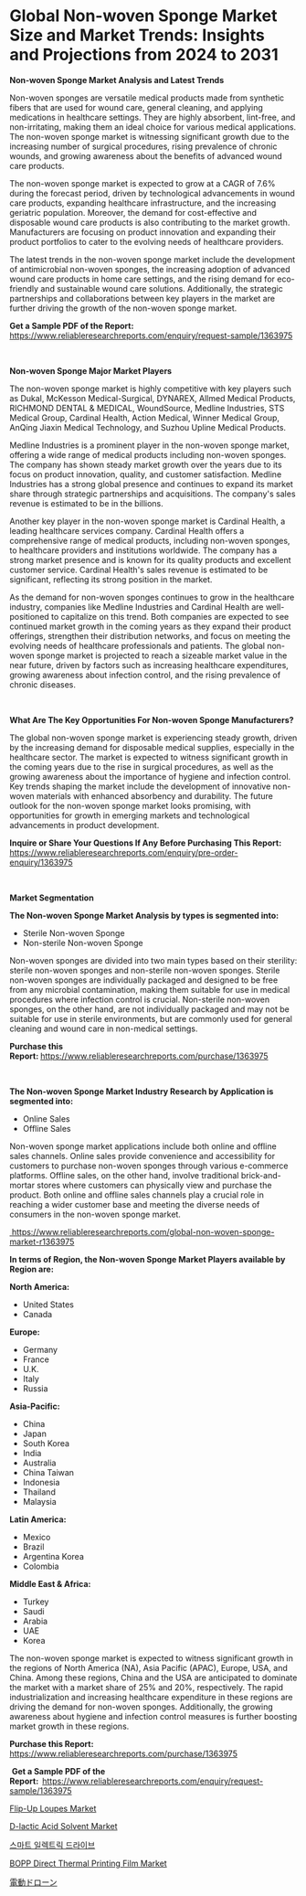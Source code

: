 <p><h1>Global Non-woven Sponge Market Size and Market Trends: Insights and Projections from 2024 to 2031</h1></p><p><strong>Non-woven Sponge Market Analysis and Latest Trends</strong></p>
<p><p>Non-woven sponges are versatile medical products made from synthetic fibers that are used for wound care, general cleaning, and applying medications in healthcare settings. They are highly absorbent, lint-free, and non-irritating, making them an ideal choice for various medical applications. The non-woven sponge market is witnessing significant growth due to the increasing number of surgical procedures, rising prevalence of chronic wounds, and growing awareness about the benefits of advanced wound care products.</p><p>The non-woven sponge market is expected to grow at a CAGR of 7.6% during the forecast period, driven by technological advancements in wound care products, expanding healthcare infrastructure, and the increasing geriatric population. Moreover, the demand for cost-effective and disposable wound care products is also contributing to the market growth. Manufacturers are focusing on product innovation and expanding their product portfolios to cater to the evolving needs of healthcare providers.</p><p>The latest trends in the non-woven sponge market include the development of antimicrobial non-woven sponges, the increasing adoption of advanced wound care products in home care settings, and the rising demand for eco-friendly and sustainable wound care solutions. Additionally, the strategic partnerships and collaborations between key players in the market are further driving the growth of the non-woven sponge market.</p></p>
<p><strong>Get a Sample PDF of the Report:&nbsp;</strong> <a href="https://www.reliableresearchreports.com/enquiry/request-sample/1363975">https://www.reliableresearchreports.com/enquiry/request-sample/1363975</a></p>
<p>&nbsp;</p>
<p><strong>Non-woven Sponge Major Market Players</strong></p>
<p><p>The non-woven sponge market is highly competitive with key players such as Dukal, McKesson Medical-Surgical, DYNAREX, Allmed Medical Products, RICHMOND DENTAL & MEDICAL, WoundSource, Medline Industries, STS Medical Group, Cardinal Health, Action Medical, Winner Medical Group, AnQing Jiaxin Medical Technology, and Suzhou Upline Medical Products.</p><p>Medline Industries is a prominent player in the non-woven sponge market, offering a wide range of medical products including non-woven sponges. The company has shown steady market growth over the years due to its focus on product innovation, quality, and customer satisfaction. Medline Industries has a strong global presence and continues to expand its market share through strategic partnerships and acquisitions. The company's sales revenue is estimated to be in the billions.</p><p>Another key player in the non-woven sponge market is Cardinal Health, a leading healthcare services company. Cardinal Health offers a comprehensive range of medical products, including non-woven sponges, to healthcare providers and institutions worldwide. The company has a strong market presence and is known for its quality products and excellent customer service. Cardinal Health's sales revenue is estimated to be significant, reflecting its strong position in the market.</p><p>As the demand for non-woven sponges continues to grow in the healthcare industry, companies like Medline Industries and Cardinal Health are well-positioned to capitalize on this trend. Both companies are expected to see continued market growth in the coming years as they expand their product offerings, strengthen their distribution networks, and focus on meeting the evolving needs of healthcare professionals and patients. The global non-woven sponge market is projected to reach a sizeable market value in the near future, driven by factors such as increasing healthcare expenditures, growing awareness about infection control, and the rising prevalence of chronic diseases.</p></p>
<p>&nbsp;</p>
<p><strong>What Are The Key Opportunities For Non-woven Sponge Manufacturers?</strong></p>
<p><p>The global non-woven sponge market is experiencing steady growth, driven by the increasing demand for disposable medical supplies, especially in the healthcare sector. The market is expected to witness significant growth in the coming years due to the rise in surgical procedures, as well as the growing awareness about the importance of hygiene and infection control. Key trends shaping the market include the development of innovative non-woven materials with enhanced absorbency and durability. The future outlook for the non-woven sponge market looks promising, with opportunities for growth in emerging markets and technological advancements in product development.</p></p>
<p><strong>Inquire or Share Your Questions If Any Before Purchasing This Report:</strong> <a href="https://www.reliableresearchreports.com/enquiry/pre-order-enquiry/1363975">https://www.reliableresearchreports.com/enquiry/pre-order-enquiry/1363975</a></p>
<p>&nbsp;</p>
<p><strong>Market Segmentation</strong></p>
<p><strong>The Non-woven Sponge Market Analysis by types is segmented into:</strong></p>
<p><ul><li>Sterile Non-woven Sponge</li><li>Non-sterile Non-woven Sponge</li></ul></p>
<p><p>Non-woven sponges are divided into two main types based on their sterility: sterile non-woven sponges and non-sterile non-woven sponges. Sterile non-woven sponges are individually packaged and designed to be free from any microbial contamination, making them suitable for use in medical procedures where infection control is crucial. Non-sterile non-woven sponges, on the other hand, are not individually packaged and may not be suitable for use in sterile environments, but are commonly used for general cleaning and wound care in non-medical settings.</p></p>
<p><strong>Purchase this Report:&nbsp;</strong><a href="https://www.reliableresearchreports.com/purchase/1363975">https://www.reliableresearchreports.com/purchase/1363975</a></p>
<p>&nbsp;</p>
<p><strong>The Non-woven Sponge Market Industry Research by Application is segmented into:</strong></p>
<p><ul><li>Online Sales</li><li>Offline Sales</li></ul></p>
<p><p>Non-woven sponge market applications include both online and offline sales channels. Online sales provide convenience and accessibility for customers to purchase non-woven sponges through various e-commerce platforms. Offline sales, on the other hand, involve traditional brick-and-mortar stores where customers can physically view and purchase the product. Both online and offline sales channels play a crucial role in reaching a wider customer base and meeting the diverse needs of consumers in the non-woven sponge market.</p></p>
<p><a href="https://www.reliableresearchreports.com/global-non-woven-sponge-market-r1363975">&nbsp;https://www.reliableresearchreports.com/global-non-woven-sponge-market-r1363975</a></p>
<p><strong>In terms of Region, the Non-woven Sponge Market Players available by Region are:</strong></p>
<p>
    <p> <strong> North America: </strong>
        <ul>
            <li>United States</li>
            <li>Canada</li>
        </ul>
        </p> 
    <p> <strong> Europe: </strong>
        <ul>
            <li>Germany</li>
            <li>France</li>
            <li>U.K.</li>
            <li>Italy</li>
            <li>Russia</li>
        </ul>
        </p> 
    <p> <strong> Asia-Pacific: </strong>
        <ul>
            <li>China</li>
            <li>Japan</li>
            <li>South Korea</li>
            <li>India</li>
            <li>Australia</li>
            <li>China Taiwan</li>
            <li>Indonesia</li>
            <li>Thailand</li>
            <li>Malaysia</li>
        </ul>
        </p> 
    <p> <strong> Latin America: </strong>
        <ul>
            <li>Mexico</li>
            <li>Brazil</li>
            <li>Argentina Korea</li>
            <li>Colombia</li>
        </ul>
        </p> 
    <p> <strong> Middle East & Africa: </strong>
        <ul>
            <li>Turkey</li>
            <li>Saudi</li>
            <li>Arabia</li>
            <li>UAE</li>
            <li>Korea</li>
        </ul>
    </p>
    </p>
<p><p>The non-woven sponge market is expected to witness significant growth in the regions of North America (NA), Asia Pacific (APAC), Europe, USA, and China. Among these regions, China and the USA are anticipated to dominate the market with a market share of 25% and 20%, respectively. The rapid industrialization and increasing healthcare expenditure in these regions are driving the demand for non-woven sponges. Additionally, the growing awareness about hygiene and infection control measures is further boosting market growth in these regions.</p></p>
<p><strong>Purchase this Report: </strong><a href="https://www.reliableresearchreports.com/purchase/1363975">https://www.reliableresearchreports.com/purchase/1363975</a></p>
<p>&nbsp;<strong>Get a Sample PDF of the Report:&nbsp;&nbsp;</strong><a href="https://www.reliableresearchreports.com/enquiry/request-sample/1363975">https://www.reliableresearchreports.com/enquiry/request-sample/1363975</a></p>
<p><strong></strong></p>
<p><p><a href="https://github.com/jodemen/Market-Research-Report-List-2/blob/main/flip-up-loupes-market.md">Flip-Up Loupes Market</a></p><p><a href="https://issuu.com/reportprime-2/docs/d-lactic-acid-solvent-market-size-2030.pptx">D-lactic Acid Solvent Market</a></p><p><a href="https://github.com/WilburKihn5676/Market-Research-Report-List-1/blob/main/536905847391.md">스마트 일렉트릭 드라이브</a></p><p><a href="https://issuu.com/reportprime-2/docs/bopp-direct-thermal-printing-film-market-size-2030">BOPP Direct Thermal Printing Film Market</a></p><p><a href="https://github.com/EthanMorar2011/Market-Research-Report-List-1/blob/main/695143752008.md">電動ドローン</a></p></p>